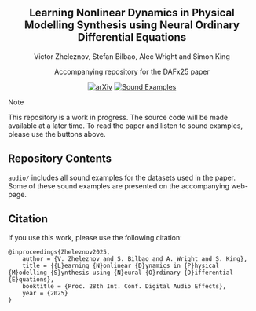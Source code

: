 <h2 style="font-size: 1.5em" align="center">
  Learning Nonlinear Dynamics in Physical Modelling Synthesis using Neural Ordinary Differential Equations
</h2>

<p style="font-size: 1.0em" align="center">
  Victor Zheleznov, Stefan Bilbao, Alec Wright and Simon King
</p>

<p style="font-size: 1.0em" align="center">
  Accompanying repository for the DAFx25 paper
</p>

<div align="center">
  
  [![arXiv](https://img.shields.io/badge/arXiv-2505.10511-b31b1b.svg)](https://arxiv.org/abs/2505.10511)
  [![Sound Examples](https://img.shields.io/badge/Sound_Examples-blue)](https://victorzheleznov.github.io/dafx25/)
  
</div>

> [!NOTE]
> This repository is a work in progress. The source code will be made available at a later time. To read the paper and listen to sound examples, please use the buttons above.

## Repository Contents

`audio/` includes all sound examples for the datasets used in the paper. Some of these sound examples are presented on the accompanying web-page.

## Citation

If you use this work, please use the following citation:
```
@inproceedings{Zheleznov2025,
    author = {V. Zheleznov and S. Bilbao and A. Wright and S. King},
    title = {{L}earning {N}onlinear {D}ynamics in {P}hysical {M}odelling {S}ynthesis using {N}eural {O}rdinary {D}ifferential {E}quations},
    booktitle = {Proc. 28th Int. Conf. Digital Audio Effects},
    year = {2025}
}
```